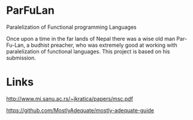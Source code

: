 # ParFuLan
Paralelization of Functional programming Languages

Once upon a time in the far lands of Nepal there was a wise old man Par-Fu-Lan, a budhist preacher, who was extremely good at working with paralelization of functional languages. This project is based on his submission.

# Links
http://www.mi.sanu.ac.rs/~jkratica/papers/msc.pdf

https://github.com/MostlyAdequate/mostly-adequate-guide
